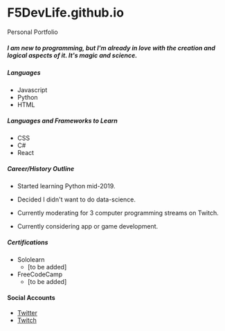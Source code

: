 # F5DevLife.github.io
Personal Portfolio

##### I am new to programming, but I'm already in love with the creation and logical aspects of it. It's magic and science.

##### Languages
- Javascript
- Python
- HTML

##### Languages and Frameworks to Learn
- CSS
- C#
- React

##### Career/History Outline
- Started learning Python mid-2019.
- Decided I didn't want to do data-science.

- Currently moderating for 3 computer programming streams on Twitch.
- Currently considering app or game development.


##### Certifications
- Sololearn
    - [to be added]
- FreeCodeCamp
    - [to be added]

#### Social Accounts
- [Twitter](https://twitter.com/F5DevLife)
- [Twitch](https://www.twitch.tv/ryankhawkins/about)